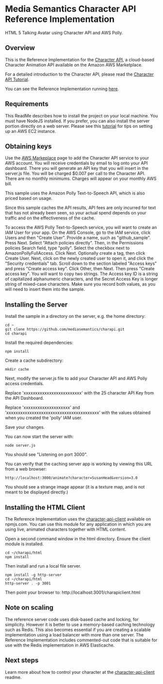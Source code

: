 # Media Semantics Character API Reference Implementation
HTML 5 Talking Avatar using Character API and AWS Polly.

## Overview
This is the Reference Implementation for the [Character API](https://aws.amazon.com/marketplace/pp/B06ZY1VBFZ), a cloud-based Character Animation API available on the Amazon AWS Marketplace.

For a detailed introduction to the Character API, please read the [Character API Tutorial](https://www.mediasemantics.com/apitutorial.html). 

You can see the Reference Implementation running [here](https://mediasemantics.com/charapiclient.html). 

## Requirements
This ReadMe describes how to install the project on your local machine. You must have NodeJS installed.
If you prefer, you can also install the server portion directly on a web server. Please see this [tutorial](https://www.mediasemantics.com/apitutorial2.html) for tips on setting up an AWS EC2 instance.

## Obtaining keys
Use the [AWS Markeplace](https://aws.amazon.com/marketplace/pp/B06ZY1VBFZ) page to add the
Character API service to your AWS account. You will receive credentials by email to log onto your API dashboard. There you will generate an API key that you will insert in the server.js file. You will be charged $0.007 per call to the Character API. There are no monthly minimums. 
Charges will appear on your monthly AWS bill. 

This sample uses the Amazon Polly Text-to-Speech API, which is also priced based on usage. 

Since this sample caches the API results, API fees are only incurred for text that has not already been seen, so your actual spend depends on your traffic and on the effectiveness of the cache.

To access the AWS Polly Text-to-Speech service, you will want to create an IAM User for your app. On the AWS Console, go to the IAM service, click Users and then "Create User". Provide a name, such as "github_sample".
Press Next. Select "Attach policies directly". Then, in the Permissions policies Search field, type "polly". Select the checkbox next to AmazonPollyFullAccess. Click Next. Optionally create a tag, then click Create User.
Next, click on the newly created user to open it, and click the "Security credentials" tab. Scroll down to the section labeled "Access keys" and press "Create access key". Click Other, then Next. Then press "Create access key".
You will want to copy two strings. The Access key ID is a string of capitalized alphanumeric characters, and the Secret Access Key is longer string
of mixed-case characters. Make sure you record both values, as you will need to insert them into the sample.

## Installing the Server

Install the sample in a directory on the server, e.g. the home directory:
```
cd ~  
git clone https://github.com/mediasemantics/charapi.git  
cd charapi
```

Install the required dependencies:
```
npm install
```

Create a cache subdirectory:
```
mkdir cache
```

Next, modify the server.js file to add your Character API and AWS Polly access credentials.

Replace 'xxxxxxxxxxxxxxxxxxxxxxxxx' with the 25 character API Key from the API Dashboard.

Replace 'xxxxxxxxxxxxxxxxxxxx' and 'xxxxxxxxxxxxxxxxxxxxxxxxxxxxxxxxxxxxxxxx' with the values obtained when you created the 'polly' IAM user.

Save your changes.

You can now start the server with:
```
node server.js
```
You should see "Listening on port 3000".

You can verify that the caching server app is working by viewing this URL from a web browser:
```
http://localhost:3000/animate?character=SusanHead&version=3.0
```
You should see a strange image appear (it is a texture map, and is not meant to be displayed directly.)

## Installing the HTML Client

The Reference Implementation uses the <a href="https://www.npmjs.com/package/@mediasemantics/character-api-client">character-api-client</a> available on npmjs.com. You can use this module for any application in which you are using live, animated characters together with HTML content.

Open a second command window in the html directory. Ensure the client module is installed.

```
cd ~/charapi/html
npm install
```

Then install and run a local file server.

```
npm install -g http-server
cd ~/charapi/html
http-server . -p 3001
```

Then point your browser to: http://localhost:3001/charapiclient.html

## Note on scaling

The reference server code uses disk-based cache and locking, for simplicity. However it is better to use a memory-based caching technology such as Redis. This also becomes essential if you are creating a scalable implementation using a load balancer with more than one server. The Reference Implementation includes commented-out code that is suitable for use with the Redis implementation in AWS Elasticache.

## Next steps

Learn more about how to control your character at the <a href="https://www.npmjs.com/package/@mediasemantics/character-api-client">character-api-client</a> readme.

